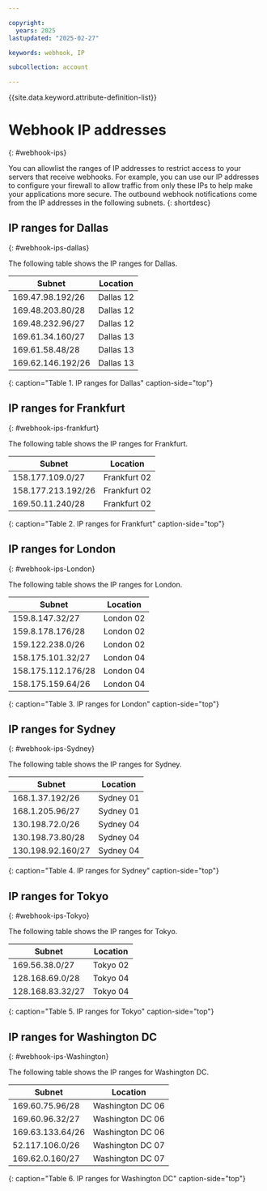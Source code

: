 ```yaml
---

copyright:
  years: 2025
lastupdated: "2025-02-27"

keywords: webhook, IP

subcollection: account

---
```


{{site.data.keyword.attribute-definition-list}}

# Webhook IP addresses
{: #webhook-ips}

You can allowlist the ranges of IP addresses to restrict access to your servers that receive webhooks. For example, you can use our IP addresses to configure your firewall to allow traffic from only these IPs to help make your applications more secure. The outbound webhook notifications come from the IP addresses in the following subnets.
{: shortdesc}



## IP ranges for Dallas
{: #webhook-ips-dallas}

The following table shows the IP ranges for Dallas.

| Subnet            | Location  |
|-------------------|-----------|
| 169.47.98.192/26	| Dallas 12 |
| 169.48.203.80/28	| Dallas 12 |
| 169.48.232.96/27	| Dallas 12 |
| 169.61.34.160/27	| Dallas 13 |
| 169.61.58.48/28	  | Dallas 13 |
| 169.62.146.192/26 | Dallas 13 |
{: caption="Table 1. IP ranges for Dallas" caption-side="top"}

## IP ranges for Frankfurt
{: #webhook-ips-frankfurt}

The following table shows the IP ranges for Frankfurt.

| Subnet             | Location     |
|--------------------|--------------|
| 158.177.109.0/27	 | Frankfurt 02 |
| 158.177.213.192/26 | Frankfurt 02 |
| 169.50.11.240/28	 | Frankfurt 02 |
{: caption="Table 2. IP ranges for Frankfurt" caption-side="top"}

## IP ranges for London
{: #webhook-ips-London}

The following table shows the IP ranges for London.

| Subnet             | Location  |
|--------------------|-----------|
| 159.8.147.32/27	   | London 02 |
| 159.8.178.176/28	 | London 02 |
| 159.122.238.0/26	 | London 02 |
| 158.175.101.32/27	 | London 04 |
| 158.175.112.176/28 | London 04 |
| 158.175.159.64/26	 | London 04 |
{: caption="Table 3. IP ranges for London" caption-side="top"}

## IP ranges for Sydney
{: #webhook-ips-Sydney}

The following table shows the IP ranges for Sydney.

| Subnet            | Location  |
|-------------------|-----------|
| 168.1.37.192/26	  | Sydney 01 |
| 168.1.205.96/27	  | Sydney 01 |
| 130.198.72.0/26	  | Sydney 04 |
| 130.198.73.80/28	| Sydney 04 |
| 130.198.92.160/27 | Sydney 04 |
{: caption="Table 4. IP ranges for Sydney" caption-side="top"}


## IP ranges for Tokyo
{: #webhook-ips-Tokyo}

The following table shows the IP ranges for Tokyo.

| Subnet            | Location |
|-------------------|----------|
| 169.56.38.0/27	  | Tokyo 02 |
| 128.168.69.0/28	  | Tokyo 04 |
| 128.168.83.32/27	| Tokyo 04 |
{: caption="Table 5. IP ranges for Tokyo" caption-side="top"}

## IP ranges for Washington DC
{: #webhook-ips-Washington}

The following table shows the IP ranges for Washington DC.

| Subnet           | Location         |
|------------------|------------------|
| 169.60.75.96/28	 | Washington DC 06 |
| 169.60.96.32/27	 | Washington DC 06 |
| 169.63.133.64/26 | Washington DC 06 |
| 52.117.106.0/26	 | Washington DC 07 |
| 169.62.0.160/27	 | Washington DC 07 |
{: caption="Table 6. IP ranges for Washington DC" caption-side="top"}
